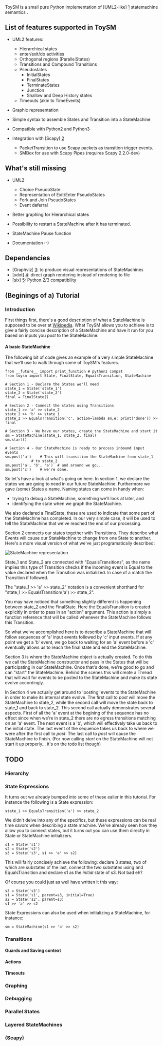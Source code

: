 ToySM is a small pure Python implementation of [UML2-like] [1] statemachine
semantics .

List of features supported in ToySM
-----------------------------------
* UML2 features:
  - Hierarchical states
  - enter/exit/do activities
  - Orthogonal regions (ParallelStates)
  - Transitions and Compound Transitions
  - Pseudostates
  	- InitialStates
	- FinalStates
	- TerminateStates
	- Junction
	- Shallow and Deep History states
  - Timeouts (akin to TimeEvents)

* Graphic representation

* Simple syntax to assemble States and Transition into a StateMachine

* Compatible with Python2 and Python3

* Integration with [Scapy] [2]
  - PacketTransition to use Scapy packets as transition
    trigger events.
  - SMBox for use with Scapy Pipes (requires Scapy 2.2.0-dev)


What's still missing
--------------------
* UML2
  - Choice PseudoState
  - Representation of Exit/Enter PseudoStates
  - Fork and Join PseudoStates
  - Event deferral

* Better graphing for Hierarchical states

* Possibility to restart a StateMachine after it has terminated.

* StateMachine Pause function

* Documentation :-)


Dependencies
------------
- [Graphviz] [3]: to produce visual representations of StateMachines
- [xdot] [4]: direct graph rendering instead of rendering to file
- [six] [5]: Python 2/3 compatibility

[1]: http://www.omg.org/spec/UML/2.4.1/Superstructure/PDF "UML2"
[2]: http://www.secdev.org/projects/scapy/ "Scapy"
[3]: http://graphviz.org/ "Graphviz"
[4]: http://github.com/jrfonseca/xdot.py "xdot"
[5]: http://pythonhosted.org/six/ "six"

(Beginings of a) Tutorial
-------------------------
### Introduction
First things first, there's a good description of what a StateMachine
is supposed to be over at  [Wikipedia]. What ToySM allows you to achieve
is to give a fairly
concise description of a StateMachine and have it run for you based
on inputs you *post* to the StateMachine.

#### A basic StateMachine
The following bit of code gives an example of a very simple StateMachine
that we'll use to walk through some of ToySM's features.

    from __future__ import print_function # python2 compat
    from toysm import State, FinalState, EqualsTransition, StateMachine

    # Section 1 - Declare the States we'll need
    state_1 = State('state_1')
    state_2 = State('state_2')
    final = FinalState()
    
    # Section 2 - Connect the states using Transitions
    state_1 >> 'a' >> state_2
    state_2 >> 'b' >> state_1
    state_2 >> EqualsTransition('c', action=lambda sm,e: print('done')) >> final
    
    # Section 3 - We have our states, create the StateMachine and start it
    sm = StateMachine(state_1, state_2, final)
    sm.start()
    
    # Section 4 - Our StateMachine is ready to process inbound input events
    sm.post('a')	# This will transition the StateMachine from state_1
	    		# to state_2
    sm.post('a', 'b', 'a')	# and around we go...
    sm.post('c')	# we're done.

So let's have a look at what's going on here.
In section 1, we declare the states we are going to need in our future
StateMachine. Furthermore we gave (some) States a name. Naming states can come
in handy when:
- trying to debug a StateMachine, something we'll look at later, and
- identifying the state when we graph the StateMachine.

We also declared a FinalState, these are used to indicate that some
part of the StateMachine has completed. In our very simple case, it
will be used to tell the StateMachine that we've reached the end of our
processing.

Section 2 connects our states together with Transitions. They
describe what Events will cause our StateMachine to change from one
State to another. Here's a more visual version of what we've just
programatically described:

![StateMachine representation](images/simple_sm.png)

State_1 and State_2 are connected with "EqualsTransitions", as the
name implies this type of Transition checks if the incoming event
is Equal to the value declared when the Transition was initialized.
In case of a match the Transition if followed.

The "state_1 >> 'a' >> state_2" notation is a convenient shorthand for 
"state_1 >> EqualsTransition('a') >> state_2".

You may have noticed that something slightly different is happening
between state_2 and the FinalState. Here the EqualsTransition is 
created explicitly in order to pass in an "action" argument.
This action is simply a function reference that will be called
whenever the StateMachine follows this Transition.

So what we've accomplished here is to describe a StateMachine
that will follow sequences of 'a' input events followed by
'c' input events. If at any point we get a 'b' event, we go 
back to waiting for an 'a' event before a 'c' eventually allows
us to reach the final state and end the StateMachine.

Section 3 is where the StateMachine object is actually created. To
do this we call the StateMachine constructor and pass in the States
that will be participating in our StateMachine. Once that's done, we're
good to go and can "start" the StateMachine. Behind the scenes this
will create a Thread that will wait for events to be posted to the
StateMachine and make its state evolve accordingly.

In Section 4 we actually get around to 'posting' events to the StateMachine
in order to make its internal state evolve. The first call to *post*
will move the StateMachine to state_2, while the second call will move
the state back to state_1 and back to state_2. This second call actually
demonstrates several aspects. First of all the 'a' event at the begining
of the sequence has no effect since when we're in state_2 there are no
egress transitions matching on an 'a' event. The next event is a 'b',
which will effectively take us back to the initial state. The last
event of the sequence takes us back to where we were after the first
call to *post*. The last call to *post* will cause the StateMachine
to finish. (For now calling *start* on the StateMachine will not 
start it up properly... it's on the todo list though)

TODO
----
### Hierarchy
### State Expressions
It turns out we already bumped into some of these ealier in this
tutorial. For instance the following is a State expression:

	state_1 >> EqualsTransition('a') >> state_2

We didn't delve into any of the specifics, but these expressions can be real
time savors when describing a state machine. We've already seen
how they allow you to connect states, but it turns out you can
use them directly in State or StateMachine initializers.

	s1 = State('s1')
	s2 = State('s2')
	s3 = State('s3', s1 >> 'a' >> s2)

This will fairly concisely achieve the following: declare 3 states,
two of which are substates of the last, connect the two substates
using and EqualsTransition and declare s1 as the *initial* state
of s3. Not bad eh?

Of course you could just as well have written it this way:

	s3 = State('s3')
	s1 = State('s1', parent=s3, initial=True)
	s2 = State('s2', parent=s3)
	s1 >> 'a' >> s2

State Expressions can also be used when initializing a StateMachine, for
instance:

	sm = StateMachine(s1 >> 'a' >> s2)

### Transitions
#### Guards and Saving context
#### Actions
#### Timeouts
### Graphing
### Debugging
### Parallel States
### Layered StateMachines
### (Scapy)

[Wikipedia]: http://en.wikipedia.org/wiki/Finite-state_machine

